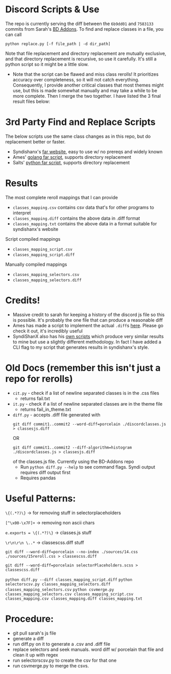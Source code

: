 # Discord Scripts & Use
The repo is currently serving the diff between the `6b9dd01` and `7583133` commits from Sarah's [BD Addons](https://github.com/itmesarah/classchanges/commits/main/discordclasses.js). To find and replace classes in a file, you can call 
```
python replace.py [-f file_path | -d dir_path]
``` 
Note that file replacement and directory replacement are mutually exclusive, and that directory replacement is recursive, so use it carefully. It's still a python script so it might be a little slow.

- Note that the script can be flawed and miss class rerolls! It prioritizes accuracy over completeness, so it will not catch everything. Consequently, I provide another critical classes that most themes might use, but this is made somewhat manually and may take a while to be more complete. Then I merge the two together. I have listed the 3 final result files below:

# 3rd Party Find and Replace Scripts
The below scripts use the same class changes as in this repo, but do replacement better or faster.

- Syndishanx's [far website](https://syndishanx.github.io/Website/Update_Classes.html), easy to use w/ no prereqs and widely known
- Ames' [golang far script](https://github.com/accrazed/far), supports directory replacement
- Salts' [python far script](https://github.com/Saltssaumure/ClassUpdate), supports directory replacement 


# Results
The most complete reroll mappings that I can provide 
- `classes_mapping.csv` contains csv data that's for other programs to interpret
- `classes_mapping.diff` contains the above data in .diff format
- `classes_mapping.txt` contains the above data in a format suitable for syndishanx's website

Script compiled mappings
- `classes_mapping_script.csv`
- `classes_mapping_script.diff`

Manually compiled mappings 
- `classes_mapping_selectors.csv`
- `classes_mapping_selectors.diff`

# Credits!
- Massive credit to sarah for keeping a history of the discord js file so this is possible. It's probably the one file that can produce a reasonable diff
- Ames has made a script to implement the actual `.diff`s  [here](https://github.com/accrazed/far). Please go check it out, it's incredibly useful
- SyndiShanX also has his [own scripts](https://github.com/SyndiShanX/Update-Classes) which produce very similar results to mine but use a slightly different methodology. In fact I have added a CLI flag to my script that generates results in syndishanx's style. 

# Old Docs (remember this isn't just a repo for rerolls)
- `cit.py` - check if a list of newline separated classes is in the .css files
    - returns fail.txt
- `it.py` - check if a list of newline separated classes are in the theme file 
    - returns fail_in_theme.txt
- `diff.py` - accepts .diff file generated with 
    ```git
    git diff commit1..commit2 --word-diff=porcelain ./discordclasses.js > classesjs.diff
    ``` 
    OR 
    ```git
    git diff commit1..commit2 --diff-algorithm=histogram ./discordclasses.js > classesjs.diff 
    ```
    of the classes.js file. Currently using the BD-Addons repo
    - Run `python diff.py --help` to see command flags. Syndi output requires diff output first
    - Requires pandas

# Useful Patterns:
`\{(.*?)\}` -> for removing stuff in selectorplaceholders

`[^\x00-\x7F]+` -> removing non ascii chars

`e.exports = \{(.*?)\}` -> classes.js stuff

`\r\n\r\n \..*` -> classescss.diff stuff

`git diff --word-diff=porcelain --no-index ./sources/14.css ./sources/15reroll.css > classescss.diff`

`git diff --word-diff=porcelain selectorPlaceholders.scss > classescss.diff`

`python diff.py --diff classes_mapping_script.diff`
`python selectorscsv.py classes_mapping_selectors.diff classes_mapping_selectors.csv`
`python csvmerge.py classes_mapping_selectors.csv classes_mapping_script.csv classes_mapping.csv classes_mapping.diff classes_mapping.txt`

# Procedure:
- git pull sarah's js file
- generate a diff
- run diff.py on it to generate a .csv and .diff file
- replace selectors and seek manuals. word diff w/ porcelain that file and clean it up with regex 
- run selectorscsv.py to create the csv for that one
- run csvmerge.py to merge the csvs.